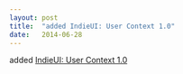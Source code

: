 ```yaml
---
layout: post
title:  "added IndieUI: User Context 1.0"
date:   2014-06-28
---
```


added [IndieUI: User Context 1.0](/spec/indie-ui-context)

